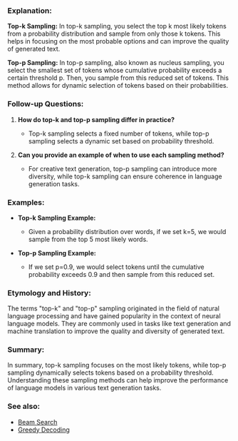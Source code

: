 ### Explanation:

**Top-k Sampling:** In top-k sampling, you select the top k most likely tokens from a probability distribution and sample from only those k tokens. This helps in focusing on the most probable options and can improve the quality of generated text.

**Top-p Sampling:** In top-p sampling, also known as nucleus sampling, you select the smallest set of tokens whose cumulative probability exceeds a certain threshold p. Then, you sample from this reduced set of tokens. This method allows for dynamic selection of tokens based on their probabilities.

### Follow-up Questions:

1. **How do top-k and top-p sampling differ in practice?**
   - Top-k sampling selects a fixed number of tokens, while top-p sampling selects a dynamic set based on probability threshold.

2. **Can you provide an example of when to use each sampling method?**
   - For creative text generation, top-p sampling can introduce more diversity, while top-k sampling can ensure coherence in language generation tasks.

### Examples:

- **Top-k Sampling Example:**
  - Given a probability distribution over words, if we set k=5, we would sample from the top 5 most likely words.

- **Top-p Sampling Example:**
  - If we set p=0.9, we would select tokens until the cumulative probability exceeds 0.9 and then sample from this reduced set.

### Etymology and History:

The terms "top-k" and "top-p" sampling originated in the field of natural language processing and have gained popularity in the context of neural language models. They are commonly used in tasks like text generation and machine translation to improve the quality and diversity of generated text.

### Summary:

In summary, top-k sampling focuses on the most likely tokens, while top-p sampling dynamically selects tokens based on a probability threshold. Understanding these sampling methods can help improve the performance of language models in various text generation tasks.

### See also:

- [Beam Search](?concept=beam+search&specialist_role=language+model+researcher&target_audience=software+engineer)
- [Greedy Decoding](?concept=greedy+decoding&specialist_role=language+model+researcher&target_audience=software+engineer)